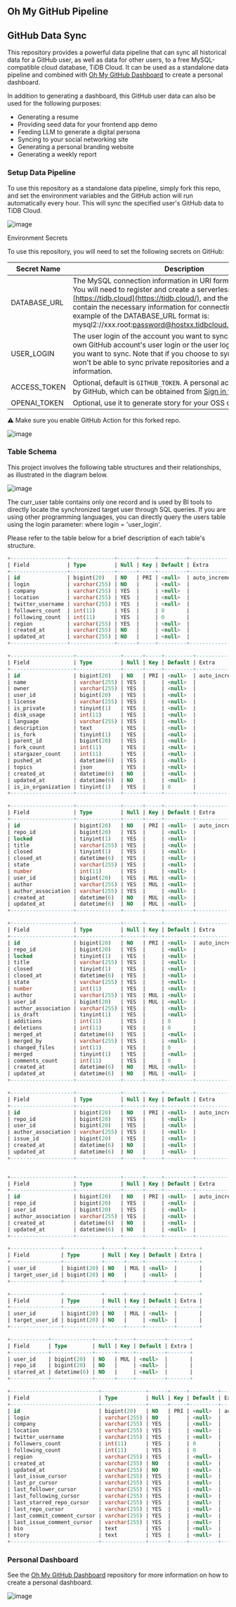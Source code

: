 ## Oh My GitHub Pipeline

## GitHub Data Sync

This repository provides a powerful data pipeline that can sync all historical data for a GitHub user, as well as data for other users, to a free MySQL-compatible cloud database, TiDB Cloud. It can be used as a standalone data pipeline and combined with [Oh My GitHub Dashboard](https://github.com/hooopo/oh-my-github-dashboard) to create a personal dashboard.

In addition to generating a dashboard, this GitHub user data can also be used for the following purposes:

* Generating a resume
* Providing seed data for your frontend app demo
* Feeding LLM to generate a digital persona
* Syncing to your social networking site
* Generating a personal branding website
* Generating a weekly report

### Setup Data Pipeline

To use this repository as a standalone data pipeline, simply fork this repo, and set the environment variables and the GitHub action will run automatically every hour. This will sync the specified user's GitHub data to TiDB Cloud.

![image](https://user-images.githubusercontent.com/63877/226034715-edf3ea0f-870f-4933-8f6c-ea28a56dad1b.png)

Environment Secrets

To use this repository, you will need to set the following secrets on GitHub:

| Secret Name | Description |
| --- | --- |
| DATABASE_URL | The MySQL connection information in URI format for TiDB Cloud. You will need to register and create a serverless cluster on [https://tidb.cloud](https://tidb.cloud/), and the URI format should contain the necessary information for connecting to the cluster. An example of the DATABASE_URL format is: mysql2://xxx.root:password@hostxx.tidbcloud.com:4000/db_name |
| USER_LOGIN | The user login of the account you want to sync. This can be your own GitHub account's user login or the user login of other users you want to sync. Note that if you choose to sync other users, you won't be able to sync private repositories and author_association information. |
| ACCESS_TOKEN | Optional, default is `GITHUB_TOKEN`. A personal access token provided by GitHub, which can be obtained from [Sign in to GitHub · GitHub](https://github.com/settings/tokens). |
| OPENAI_TOKEN | Optional, use it to generate story for your OSS contribution|

⚠️ Make sure you enable GitHub Action for this forked repo.

![image](https://user-images.githubusercontent.com/63877/226040673-bf5467ee-d8c7-4380-a705-0504229ddf16.png)

### Table Schema

This project involves the following table structures and their relationships, as illustrated in the diagram below.

![image](https://user-images.githubusercontent.com/63877/227237749-d8ca55d9-4af3-47ad-b1f1-1526ca6bca4d.png)


The curr_user table contains only one record and is used by BI tools to directly locate the synchronized target user through SQL queries. If you are using other programming languages, you can directly query the users table using the login parameter: where login = 'user_login'.

Please refer to the table below for a brief description of each table's structure.

```sql
+------------------+--------------+------+-----+---------+----------------+
| Field            | Type         | Null | Key | Default | Extra          |
+------------------+--------------+------+-----+---------+----------------+
| id               | bigint(20)   | NO   | PRI | <null>  | auto_increment |
| login            | varchar(255) | NO   |     | <null>  |                |
| company          | varchar(255) | YES  |     | <null>  |                |
| location         | varchar(255) | YES  |     | <null>  |                |
| twitter_username | varchar(255) | YES  |     | <null>  |                |
| followers_count  | int(11)      | YES  |     | 0       |                |
| following_count  | int(11)      | YES  |     | 0       |                |
| region           | varchar(255) | YES  |     | <null>  |                |
| created_at       | varchar(255) | NO   |     | <null>  |                |
| updated_at       | varchar(255) | NO   |     | <null>  |                |
+------------------+--------------+------+-----+---------+----------------+

```

```sql
+--------------------+--------------+------+-----+---------+----------------+
| Field              | Type         | Null | Key | Default | Extra          |
+--------------------+--------------+------+-----+---------+----------------+
| id                 | bigint(20)   | NO   | PRI | <null>  | auto_increment |
| name               | varchar(255) | YES  |     | <null>  |                |
| owner              | varchar(255) | YES  |     | <null>  |                |
| user_id            | bigint(20)   | YES  |     | <null>  |                |
| license            | varchar(255) | YES  |     | <null>  |                |
| is_private         | tinyint(1)   | YES  |     | <null>  |                |
| disk_usage         | int(11)      | YES  |     | <null>  |                |
| language           | varchar(255) | YES  |     | <null>  |                |
| description        | text         | YES  |     | <null>  |                |
| is_fork            | tinyint(1)   | YES  |     | <null>  |                |
| parent_id          | bigint(20)   | YES  |     | <null>  |                |
| fork_count         | int(11)      | YES  |     | <null>  |                |
| stargazer_count    | int(11)      | YES  |     | <null>  |                |
| pushed_at          | datetime(6)  | YES  |     | <null>  |                |
| topics             | json         | YES  |     | <null>  |                |
| created_at         | datetime(6)  | NO   |     | <null>  |                |
| updated_at         | datetime(6)  | NO   |     | <null>  |                |
| is_in_organization | tinyint(1)   | YES  |     | 0       |                |
+--------------------+--------------+------+-----+---------+----------------+
```

```sql
+--------------------+--------------+------+-----+---------+----------------+
| Field              | Type         | Null | Key | Default | Extra          |
+--------------------+--------------+------+-----+---------+----------------+
| id                 | bigint(20)   | NO   | PRI | <null>  | auto_increment |
| repo_id            | bigint(20)   | YES  |     | <null>  |                |
| locked             | tinyint(1)   | YES  |     | <null>  |                |
| title              | varchar(255) | YES  |     | <null>  |                |
| closed             | tinyint(1)   | YES  |     | <null>  |                |
| closed_at          | datetime(6)  | YES  |     | <null>  |                |
| state              | varchar(255) | YES  |     | <null>  |                |
| number             | int(11)      | YES  |     | <null>  |                |
| user_id            | bigint(20)   | YES  | MUL | <null>  |                |
| author             | varchar(255) | YES  | MUL | <null>  |                |
| author_association | varchar(255) | YES  |     | <null>  |                |
| created_at         | datetime(6)  | NO   | MUL | <null>  |                |
| updated_at         | datetime(6)  | NO   | MUL | <null>  |                |
+--------------------+--------------+------+-----+---------+----------------+
```

```sql
+--------------------+--------------+------+-----+---------+----------------+
| Field              | Type         | Null | Key | Default | Extra          |
+--------------------+--------------+------+-----+---------+----------------+
| id                 | bigint(20)   | NO   | PRI | <null>  | auto_increment |
| repo_id            | bigint(20)   | YES  |     | <null>  |                |
| locked             | tinyint(1)   | YES  |     | <null>  |                |
| title              | varchar(255) | YES  |     | <null>  |                |
| closed             | tinyint(1)   | YES  |     | <null>  |                |
| closed_at          | datetime(6)  | YES  |     | <null>  |                |
| state              | varchar(255) | YES  |     | <null>  |                |
| number             | int(11)      | YES  |     | <null>  |                |
| author             | varchar(255) | YES  | MUL | <null>  |                |
| user_id            | bigint(20)   | YES  | MUL | <null>  |                |
| author_association | varchar(255) | YES  |     | <null>  |                |
| is_draft           | tinyint(1)   | YES  |     | <null>  |                |
| additions          | int(11)      | YES  |     | 0       |                |
| deletions          | int(11)      | YES  |     | 0       |                |
| merged_at          | datetime(6)  | YES  |     | <null>  |                |
| merged_by          | varchar(255) | YES  |     | <null>  |                |
| changed_files      | int(11)      | YES  |     | 0       |                |
| merged             | tinyint(1)   | YES  |     | <null>  |                |
| comments_count     | int(11)      | YES  |     | 0       |                |
| created_at         | datetime(6)  | NO   | MUL | <null>  |                |
| updated_at         | datetime(6)  | NO   | MUL | <null>  |                |
+--------------------+--------------+------+-----+---------+----------------+
```

```sql
+--------------------+--------------+------+-----+---------+----------------+
| Field              | Type         | Null | Key | Default | Extra          |
+--------------------+--------------+------+-----+---------+----------------+
| id                 | bigint(20)   | NO   | PRI | <null>  | auto_increment |
| repo_id            | bigint(20)   | YES  |     | <null>  |                |
| user_id            | bigint(20)   | YES  |     | <null>  |                |
| author_association | varchar(255) | YES  |     | <null>  |                |
| issue_id           | bigint(20)   | YES  |     | <null>  |                |
| created_at         | datetime(6)  | NO   |     | <null>  |                |
| updated_at         | datetime(6)  | NO   |     | <null>  |                |
+--------------------+--------------+------+-----+---------+----------------+
```

```sql

+--------------------+--------------+------+-----+---------+----------------+
| Field              | Type         | Null | Key | Default | Extra          |
+--------------------+--------------+------+-----+---------+----------------+
| id                 | bigint(20)   | NO   | PRI | <null>  | auto_increment |
| repo_id            | bigint(20)   | YES  |     | <null>  |                |
| user_id            | bigint(20)   | YES  |     | <null>  |                |
| author_association | varchar(255) | YES  |     | <null>  |                |
| created_at         | datetime(6)  | NO   |     | <null>  |                |
| updated_at         | datetime(6)  | NO   |     | <null>  |                |
+--------------------+--------------+------+-----+---------+----------------+
```

```sql
+----------------+------------+------+-----+---------+-------+
| Field          | Type       | Null | Key | Default | Extra |
+----------------+------------+------+-----+---------+-------+
| user_id        | bigint(20) | NO   | MUL | <null>  |       |
| target_user_id | bigint(20) | NO   |     | <null>  |       |
+----------------+------------+------+-----+---------+-------+
```

```sql
+----------------+------------+------+-----+---------+-------+
| Field          | Type       | Null | Key | Default | Extra |
+----------------+------------+------+-----+---------+-------+
| user_id        | bigint(20) | NO   | MUL | <null>  |       |
| target_user_id | bigint(20) | NO   |     | <null>  |       |
+----------------+------------+------+-----+---------+-------+
```

```sql
+------------+-------------+------+-----+---------+-------+
| Field      | Type        | Null | Key | Default | Extra |
+------------+-------------+------+-----+---------+-------+
| user_id    | bigint(20)  | NO   | MUL | <null>  |       |
| repo_id    | bigint(20)  | NO   |     | <null>  |       |
| starred_at | datetime(6) | NO   |     | <null>  |       |
+------------+-------------+------+-----+---------+-------+
```

```sql
+----------------------------+--------------+------+-----+---------+----------------+
| Field                      | Type         | Null | Key | Default | Extra          |
+----------------------------+--------------+------+-----+---------+----------------+
| id                         | bigint(20)   | NO   | PRI | <null>  | auto_increment |
| login                      | varchar(255) | NO   |     | <null>  |                |
| company                    | varchar(255) | YES  |     | <null>  |                |
| location                   | varchar(255) | YES  |     | <null>  |                |
| twitter_username           | varchar(255) | YES  |     | <null>  |                |
| followers_count            | int(11)      | YES  |     | 0       |                |
| following_count            | int(11)      | YES  |     | 0       |                |
| region                     | varchar(255) | YES  |     | <null>  |                |
| created_at                 | varchar(255) | NO   |     | <null>  |                |
| updated_at                 | varchar(255) | NO   |     | <null>  |                |
| last_issue_cursor          | varchar(255) | YES  |     | <null>  |                |
| last_pr_cursor             | varchar(255) | YES  |     | <null>  |                |
| last_follower_cursor       | varchar(255) | YES  |     | <null>  |                |
| last_following_cursor      | varchar(255) | YES  |     | <null>  |                |
| last_starred_repo_cursor   | varchar(255) | YES  |     | <null>  |                |
| last_repo_cursor           | varchar(255) | YES  |     | <null>  |                |
| last_commit_comment_cursor | varchar(255) | YES  |     | <null>  |                |
| last_issue_comment_cursor  | varchar(255) | YES  |     | <null>  |                |
| bio                        | text         | YES  |     | <null>  |                |
| story                      | text         | YES  |     | <null>  |                |
+----------------------------+--------------+------+-----+---------+----------------+
```


### Personal Dashboard

See the [Oh My GitHub Dashboard](https://github.com/hooopo/oh-my-github-dashboard) repository for more information on how to create a personal dashboard.

![image](https://user-images.githubusercontent.com/63877/226038417-89937699-8cbb-49f1-8b0f-992db6bc2f26.png)
